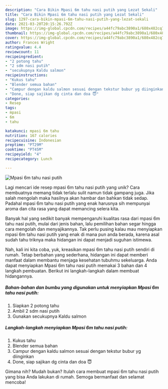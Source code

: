 ```yaml
---
description: "Cara Bikin Mpasi 6m tahu nasi putih yang Lezat Sekali"
title: "Cara Bikin Mpasi 6m tahu nasi putih yang Lezat Sekali"
slug: 1297-cara-bikin-mpasi-6m-tahu-nasi-putih-yang-lezat-sekali
date: 2021-03-20T20:15:26.792Z
image: https://img-global.cpcdn.com/recipes/a44fc79abc3890a1/680x482cq70/mpasi-6m-tahu-nasi-putih-foto-resep-utama.jpg
thumbnail: https://img-global.cpcdn.com/recipes/a44fc79abc3890a1/680x482cq70/mpasi-6m-tahu-nasi-putih-foto-resep-utama.jpg
cover: https://img-global.cpcdn.com/recipes/a44fc79abc3890a1/680x482cq70/mpasi-6m-tahu-nasi-putih-foto-resep-utama.jpg
author: Frances Wright
ratingvalue: 4.4
reviewcount: 11
recipeingredient:
- "2 potong tahu"
- "2 sdm nasi putih"
- "secukupnya Kaldu salmon"
recipeinstructions:
- "Kukus tahu"
- "Blender semua bahan"
- "Campur dengan kaldu salmon sesuai dengan tekstur bubur yg diinginkan"
- "Done, siap sajikan dg cinta dan doa 😇"
categories:
- Resep
tags:
- mpasi
- 6m
- tahu

katakunci: mpasi 6m tahu 
nutrition: 167 calories
recipecuisine: Indonesian
preptime: "PT29M"
cooktime: "PT45M"
recipeyield: "4"
recipecategory: Lunch

---
```



![Mpasi 6m tahu nasi putih](https://img-global.cpcdn.com/recipes/a44fc79abc3890a1/680x482cq70/mpasi-6m-tahu-nasi-putih-foto-resep-utama.jpg)

Lagi mencari ide resep mpasi 6m tahu nasi putih yang unik? Cara membuatnya memang tidak terlalu sulit namun tidak gampang juga. Jika salah mengolah maka hasilnya akan hambar dan bahkan tidak sedap. Padahal mpasi 6m tahu nasi putih yang enak harusnya sih mempunyai aroma dan cita rasa yang dapat memancing selera kita.



Banyak hal yang sedikit banyak mempengaruhi kualitas rasa dari mpasi 6m tahu nasi putih, mulai dari jenis bahan, lalu pemilihan bahan segar hingga cara mengolah dan menyajikannya. Tak perlu pusing kalau mau menyiapkan mpasi 6m tahu nasi putih yang enak di mana pun anda berada, karena asal sudah tahu triknya maka hidangan ini dapat menjadi suguhan istimewa.


Nah, kali ini kita coba, yuk, kreasikan mpasi 6m tahu nasi putih sendiri di rumah. Tetap berbahan yang sederhana, hidangan ini dapat memberi manfaat dalam membantu menjaga kesehatan tubuhmu sekeluarga. Anda dapat menyiapkan Mpasi 6m tahu nasi putih memakai 3 bahan dan 4 langkah pembuatan. Berikut ini langkah-langkah dalam membuat hidangannya.

<!--inarticleads1-->

##### Bahan-bahan dan bumbu yang digunakan untuk menyiapkan Mpasi 6m tahu nasi putih:

1. Siapkan 2 potong tahu
1. Ambil 2 sdm nasi putih
1. Gunakan secukupnya Kaldu salmon




<!--inarticleads2-->

##### Langkah-langkah menyiapkan Mpasi 6m tahu nasi putih:

1. Kukus tahu
1. Blender semua bahan
1. Campur dengan kaldu salmon sesuai dengan tekstur bubur yg diinginkan
1. Done, siap sajikan dg cinta dan doa 😇




Gimana nih? Mudah bukan? Itulah cara membuat mpasi 6m tahu nasi putih yang bisa Anda lakukan di rumah. Semoga bermanfaat dan selamat mencoba!
